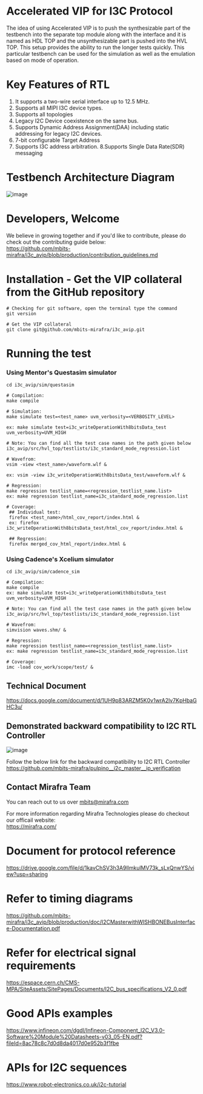# Accelerated VIP for I3C Protocol
The idea of using Accelerated VIP is to push the synthesizable part of the testbench into the separate top module along with the interface and it is named as HDL TOP and the unsynthesizable part is pushed into the HVL TOP. This setup provides the ability to run the longer tests quickly. This particular testbench can be used for the simulation as well as the emulation based on mode of operation.


# Key Features of RTL 
1. It supports a two-wire serial interface up to 12.5 MHz.
2. Supports all MIPI I3C device types. 
3. Supports all topologies
4. Legacy I2C Device coexistence on the same bus.
5. Supports Dynamic Address Assignment(DAA) including static addressing for legacy I2C devices. 
6. 7-bit configurable Target Address
7. Supports I3C address arbitration.
8.Supports Single Data Rate(SDR) messaging

   
# Testbench Architecture Diagram
![image](https://github.com/mbits-mirafra/i3c_avip/assets/106074838/32227a76-6131-42aa-8a01-6db2b224aba1)


# Developers, Welcome
We believe in growing together and if you'd like to contribute, please do check out the contributing guide below:  
https://github.com/mbits-mirafra/i3c_avip/blob/production/contribution_guidelines.md

# Installation - Get the VIP collateral from the GitHub repository

```
# Checking for git software, open the terminal type the command
git version

# Get the VIP collateral
git clone git@github.com/mbits-mirafra/i3c_avip.git
```

# Running the test

### Using Mentor's Questasim simulator 

```
cd i3c_avip/sim/questasim

# Compilation:  
make compile

# Simulation:
make simulate test=<test_name> uvm_verbosity=<VERBOSITY_LEVEL>

ex: make simulate test=i3c_writeOperationWith8bitsData_test uvm_verbosity=UVM_HIGH

# Note: You can find all the test case names in the path given below
i3c_avip/src/hvl_top/testlists/i3c_standard_mode_regression.list 

# Wavefrom:  
vsim -view <test_name>/waveform.wlf &

ex: vsim -view i3c_writeOperationWith8bitsData_test/waveform.wlf &

# Regression:
make regression testlist_name=<regression_testlist_name.list>
ex: make regression testlist_name=i3c_standard_mode_regression.list

# Coverage: 
 ## Individual test:
 firefox <test_name>/html_cov_report/index.html &
 ex: firefox i3c_writeOperationWith8bitsData_test/html_cov_report/index.html &

 ## Regression:
 firefox merged_cov_html_report/index.html &

```

### Using Cadence's Xcelium simulator 

```
cd i3c_avip/sim/cadence_sim

# Compilation:  
make compile
ex: make simulate test=i3c_writeOperationWith8bitsData_test uvm_verbosity=UVM_HIGH

# Note: You can find all the test case names in the path given below   
i3c_avip/src/hvl_top/testlists/i3c_standard_mode_regression.list

# Wavefrom:  
simvision waves.shm/ &

# Regression:
make regression testlist_name=<regression_testlist_name.list>
ex: make regression testlist_name=i3c_standard_mode_regression.list

# Coverage:   
imc -load cov_work/scope/test/ &
```
## Technical Document 
https://docs.google.com/document/d/1UH9p83ARZM5K0v1wrA2lv7KpHbaGHC3u/

## Demonstrated backward compatibility to I2C RTL Controller

![image](https://github.com/mbits-mirafra/pulpino__i2c_master__ip_verification/assets/106074838/2fc6d151-9bd1-4d8c-b766-bafb54014bb1)

Follow the below link for the backward compatibility to I2C RTL Controller  
https://github.com/mbits-mirafra/pulpino__i2c_master__ip_verification


## Contact Mirafra Team  
You can reach out to us over mbits@mirafra.com

For more information regarding Mirafra Technologies please do checkout our officail website:  
https://mirafra.com/

# Document for protocol reference 
https://drive.google.com/file/d/1kavChSV3h3A9llmkulMV73k_sLxQnwYS/view?usp=sharing

# Refer to timing diagrams
https://github.com/mbits-mirafra/i3c_avip/blob/production/doc/I2CMasterwithWISHBONEBusInterface-Documentation.pdf

# Refer for electrical signal requirements
https://espace.cern.ch/CMS-MPA/SiteAssets/SitePages/Documents/I2C_bus_specifications_V2_0.pdf

# Good APIs examples
https://www.infineon.com/dgdl/Infineon-Component_I2C_V3.0-Software%20Module%20Datasheets-v03_05-EN.pdf?fileId=8ac78c8c7d0d8da4017d0e952b3f1fbe

# APIs for I2C sequences 
https://www.robot-electronics.co.uk/i2c-tutorial

